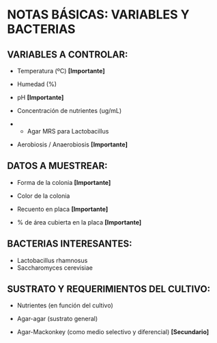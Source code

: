 # NOTAS BÁSICAS: VARIABLES Y BACTERIAS

## VARIABLES A CONTROLAR:

* Temperatura (ºC) **[Importante]**

* Humedad (%)

* pH **[Importante]**

* Concentración de nutrientes (ug/mL)

* * Agar MRS para Lactobacillus

* Aerobiosis / Anaerobiosis **[Importante]**


## DATOS A MUESTREAR:

* Forma de la colonia **[Importante]**

* Color de la colonia

* Recuento en placa **[Importante]**

* % de área cubierta en la placa **[Importante]**



## BACTERIAS INTERESANTES:

* Lactobacillus rhamnosus
* Saccharomyces cerevisiae


## SUSTRATO Y REQUERIMIENTOS DEL CULTIVO:

* Nutrientes (en función del cultivo)

* Agar-agar (sustrato general)

* Agar-Mackonkey (como medio selectivo y diferencial) **[Secundario]**
